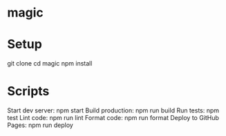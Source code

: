 # magic

# Setup

git clone [<repo-url>](https://github.com/Wojtec/magic.git)
cd magic
npm install

# Scripts

Start dev server: npm start
Build production: npm run build
Run tests: npm test
Lint code: npm run lint
Format code: npm run format
Deploy to GitHub Pages: npm run deploy
